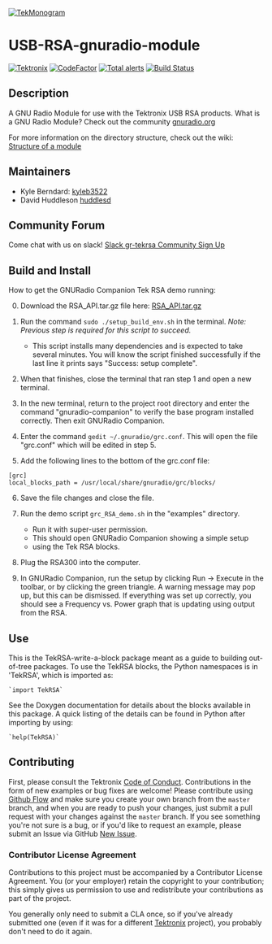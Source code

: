 [![TekMonogram](https://tektronix.github.io/media/tekmonogram.png)](https://github.com/tektronix)

# USB-RSA-gnuradio-module
[![Tektronix](https://tektronix.github.io/media/TEK-opensource_badge.svg)](https://github.com/tektronix) [![CodeFactor](https://www.codefactor.io/repository/github/tektronix/usb-rsa-gnuradio-module-wip/badge)](https://www.codefactor.io/repository/github/tektronix/usb-rsa-gnuradio-module-wip) [![Total alerts](https://img.shields.io/lgtm/alerts/g/tektronix/USB-RSA-gnuradio-module-WIP.svg?logo=lgtm&logoWidth=18)](https://lgtm.com/projects/g/tektronix/USB-RSA-gnuradio-module-WIP/alerts/) [![Build Status](https://travis-ci.com/tektronix/USB-RSA-gnuradio-module-WIP.svg?branch=master)](https://travis-ci.com/tektronix/USB-RSA-gnuradio-module-WIP)

## Description
A GNU Radio Module for use with the Tektronix USB RSA products. What is a GNU Radio Module? Check out the community [gnuradio.org](https://www.gnuradio.org/)

For more information on the directory structure, check out the wiki: [Structure of a module](https://wiki.gnuradio.org/index.php/OutOfTreeModules#Structure_of_a_module)

## Maintainers
- Kyle Berndard: [kyleb3522](https://github.com/kyleb3522)
- David Huddleson [huddlesd](https://github.com/huddlesd)

## Community Forum
Come chat with us on slack! [Slack gr-tekrsa Community Sign Up](https://join.slack.com/t/gr-tekrsa/shared_invite/enQtNzIyOTg1MDg3MDU5LTkzNjg3ZWIxOWQwMmQ2YjU2OTUxNmNjZmVkZmM2ZTRjYzc5MGUyMjhmMjczYzJkZDVjZDA1YWUzOWQ4MWJlNTE)

## Build and Install
How to get the GNURadio Companion Tek RSA demo running:

0. Download the RSA_API.tar.gz file here: [RSA_API.tar.gz](https://github.com/tektronix/USB-RSA-gnuradio-module-WIP/releases/download/v0.1.2-alpha/RSA_API-0.13.211.tar.gz)
1. Run the command `sudo ./setup_build_env.sh` in the terminal. *Note: Previous step is required for this script to succeed.*
	- This script installs many dependencies and is expected to take
	several minutes. You will know the script finished successfully if
	the last line it prints says "Success: setup complete".

2. When that finishes, close the terminal that ran step 1 and open a new terminal.

3. In the new terminal, return to the project root directory
	and enter the command "gnuradio-companion" to verify
	the base program installed correctly. Then exit GNURadio Companion.

4. Enter the command `gedit ~/.gnuradio/grc.conf`.
	This will open the file "grc.conf" which will be edited in step 5.

5. Add the following lines to the bottom of the grc.conf file:
```
[grc]
local_blocks_path = /usr/local/share/gnuradio/grc/blocks/
```
6. Save the file changes and close the file.

7. Run the demo script `grc_RSA_demo.sh` in the "examples" directory.
	- Run it with super-user permission. 
	- This should open GNURadio Companion showing a simple setup
	- using the Tek RSA blocks.

8. Plug the RSA300 into the computer.

9. In GNURadio Companion, run the setup by clicking Run -> Execute in the toolbar,
	or by clicking the green triangle. A warning message may pop up, but this
	can be dismissed. If everything was set up correctly, you should see
	a Frequency vs. Power graph that is updating using output from the RSA.

## Use
This is the TekRSA-write-a-block package meant as a guide to building
out-of-tree packages. To use the TekRSA blocks, the Python namespaces
is in 'TekRSA', which is imported as:

    `import TekRSA`

See the Doxygen documentation for details about the blocks available
in this package. A quick listing of the details can be found in Python
after importing by using:

    `help(TekRSA)`

## Contributing
First, please consult the Tektronix [Code of Conduct](https://tektronix.github.io/Code-Of-Conduct/). Contributions in the form of new examples or bug fixes are welcome! Please contribute using [Github Flow](https://guides.github.com/introduction/flow/) and make sure you create your own branch from the `master` branch, and when you are ready to push your changes, just submit a pull request with your changes against the `master` branch. If you see something you're not sure is a bug, or if you'd like to request an example, please submit an Issue via GitHub [New Issue](https://github.com/tektronix/USB-RSA-gnuradio-module-WIP/issues/new).

### Contributor License Agreement
Contributions to this project must be accompanied by a Contributor License Agreement. You (or your employer) retain the copyright to your contribution; this simply gives us permission to use and redistribute your contributions as part of the project.

You generally only need to submit a CLA once, so if you've already submitted one (even if it was for a different [Tektronix](https://github.com/tektronix/) project), you probably don't need to do it again.
